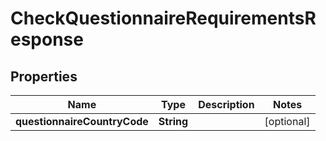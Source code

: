 

# CheckQuestionnaireRequirementsResponse


## Properties

| Name | Type | Description | Notes |
|------------ | ------------- | ------------- | -------------|
|**questionnaireCountryCode** | **String** |  |  [optional] |



